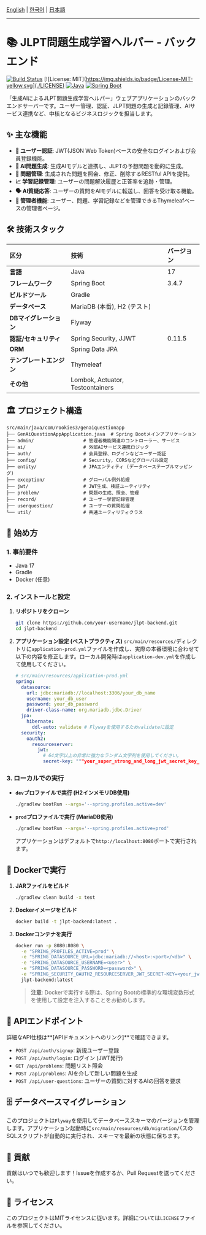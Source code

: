 [English](./README.md) | [한국어](./README.ko.md) | [日本語](./README.ja.md)

---

# 📚 JLPT問題生成学習ヘルパー - バックエンド

[![Build Status](https://img.shields.io/badge/build-passing-brightgreen.svg)](https://github.com/user/repo/actions)
[![License: MIT](https://img.shields.io/badge/License-MIT-yellow.svg](./LICENSE)
[![Java](https://img.shields.io/badge/Java-17-blue.svg)](#-tech-stack)
[![Spring Boot](https://img.shields.io/badge/Spring%20Boot-3.4.7-brightgreen.svg)](#-tech-stack)

「生成AIによるJLPT問題生成学習ヘルパー」ウェブアプリケーションのバックエンドサーバーです。ユーザー管理、認証、JLPT問題の生成と記録管理、AIサービス連携など、中核となるビジネスロジックを担当します。

## ✨ 主な機能

- **🔐 ユーザー認証**: JWT(JSON Web Token)ベースの安全なログインおよび会員登録機能。
- **🤖 AI問題生成**: 生成AIモデルと連携し、JLPTの予想問題を動的に生成。
- **📖 問題管理**: 生成された問題を照会、修正、削除するRESTful APIを提供。
- **📈 学習記録管理**: ユーザーの問題解決履歴と正答率を追跡・管理。
- **🗣️ AI質疑応答**: ユーザーの質問をAIモデルに転送し、回答を受け取る機能。
- **👑 管理者機能**: ユーザー、問題、学習記録などを管理できるThymeleafベースの管理者ページ。

## 🛠️ 技術スタック

| 区分 | 技術 | バージョン |
| :--- | :--- | :--- |
| **言語** | Java | 17 |
| **フレームワーク** | Spring Boot | 3.4.7 |
| **ビルドツール** | Gradle | |
| **データベース** | MariaDB (本番), H2 (テスト) | |
| **DBマイグレーション** | Flyway | |
| **認証/セキュリティ**| Spring Security, JJWT | 0.11.5 |
| **ORM** | Spring Data JPA | |
| **テンプレートエンジン**| Thymeleaf | |
| **その他** | Lombok, Actuator, Testcontainers | |

## 🏛️ プロジェクト構造

```
src/main/java/com/rookies3/genaiquestionapp
├── GenAiQuestionAppApplication.java  # Spring Bootメインアプリケーション
├── admin/                  # 管理者機能関連のコントローラー、サービス
├── ai/                     # 外部AIサービス連携ロジック
├── auth/                   # 会員登録、ログインなどユーザー認証
├── config/                 # Security, CORSなどグローバル設定
├── entity/                 # JPAエンティティ (データベーステーブルマッピング)
├── exception/              # グローバル例外処理
├── jwt/                    # JWT生成、検証ユーティリティ
├── problem/                # 問題の生成、照会、管理
├── record/                 # ユーザー学習記録管理
├── userquestion/           # ユーザーの質問処理
└── util/                   # 共通ユーティリティクラス
```

## 🚀 始め方

### 1. 事前要件

- Java 17
- Gradle
- Docker (任意)

### 2. インストールと設定

1.  **リポジトリをクローン**
    ```bash
    git clone https://github.com/your-username/jlpt-backend.git
    cd jlpt-backend
    ```

2.  **アプリケーション設定 (ベストプラクティス)**
    `src/main/resources/`ディレクトリに`application-prod.yml`ファイルを作成し、実際の本番環境に合わせて以下の内容を修正します。ローカル開発時は`application-dev.yml`を作成して使用してください。

    ```yaml
    # src/main/resources/application-prod.yml
    spring:
      datasource:
        url: jdbc:mariadb://localhost:3306/your_db_name
        username: your_db_user
        password: your_db_password
        driver-class-name: org.mariadb.jdbc.Driver
      jpa:
        hibernate:
          ddl-auto: validate # Flywayを使用するためvalidateに設定
      security:
        oauth2:
          resourceserver:
            jwt:
              # 64文字以上の非常に強力なランダム文字列を使用してください。
              secret-key: """your_super_strong_and_long_jwt_secret_key_here"""
    ```

### 3. ローカルでの実行

- **`dev`プロファイルで実行 (H2インメモリDB使用)**
  ```bash
  ./gradlew bootRun --args='--spring.profiles.active=dev'
  ```

- **`prod`プロファイルで実行 (MariaDB使用)**
  ```bash
  ./gradlew bootRun --args='--spring.profiles.active=prod'
  ```
  アプリケーションはデフォルトで`http://localhost:8080`ポートで実行されます。

## 🐳 Dockerで実行

1.  **JARファイルをビルド**
    ```bash
    ./gradlew clean build -x test
    ```

2.  **Dockerイメージをビルド**
    ```bash
    docker build -t jlpt-backend:latest .
    ```

3.  **Dockerコンテナを実行**
    ```bash
    docker run -p 8080:8080 \
      -e "SPRING_PROFILES_ACTIVE=prod" \
      -e "SPRING_DATASOURCE_URL=jdbc:mariadb://<host>:<port>/<db>" \
      -e "SPRING_DATASOURCE_USERNAME=<user>" \
      -e "SPRING_DATASOURCE_PASSWORD=<password>" \
      -e "SPRING_SECURITY_OAUTH2_RESOURCESERVER_JWT_SECRET-KEY=<your_jwt_secret>" \
      jlpt-backend:latest
    ```
    > **注意**: Dockerで実行する際は、Spring Bootの標準的な環境変数形式を使用して設定を注入することをお勧めします。

## 📖 APIエンドポイント

詳細なAPI仕様は**[APIドキュメントへのリンク]**で確認できます。

- `POST /api/auth/signup`: 新規ユーザー登録
- `POST /api/auth/login`: ログイン (JWT発行)
- `GET /api/problems`: 問題リスト照会
- `POST /api/problems`: AIを介して新しい問題を生成
- `POST /api/user-questions`: ユーザーの質問に対するAIの回答を要求

## 🗄️ データベースマイグレーション

このプロジェクトは`Flyway`を使用してデータベーススキーマのバージョンを管理します。アプリケーション起動時に`src/main/resources/db/migration`パスのSQLスクリプトが自動的に実行され、スキーマを最新の状態に保ちます。

## 🤝 貢献

貢献はいつでも歓迎します！Issueを作成するか、Pull Requestを送ってください。

## 📄 ライセンス

このプロジェクトはMITライセンスに従います。詳細については`LICENSE`ファイルを参照してください。
